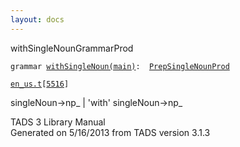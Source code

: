 ```yaml
---
layout: docs
---
```

<span class="title">withSingleNoun</span><span class="type">GrammarProd</span>

`grammar `<span class="classExtLink">[`withSingleNoun(main)`](../object/withSingleNoun(main).html)</span>` :   `[`PrepSingleNounProd`](../object/PrepSingleNounProd.html)

[`en_us.t`](../file/en_us.t.html)`[`[`5516`](../source/en_us.t.html#5516)`]`

<div class="gramrule">

singleNoun-\>np\_ \| 'with' singleNoun-\>np\_

</div>

<div class="ftr">

TADS 3 Library Manual  
Generated on 5/16/2013 from TADS version 3.1.3

</div>
